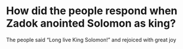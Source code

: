 # How did the people respond when Zadok anointed Solomon as king?

The people said “Long live King Solomon!” and rejoiced with great joy
